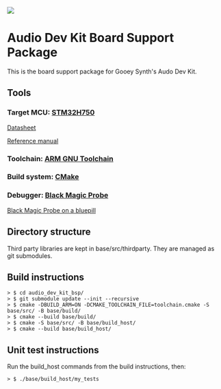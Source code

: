 ![](https://avatars.githubusercontent.com/u/115755700?s=400&u=c9bb15abdc6dfc7dbe06a5b1952d9360dfd12abe&v=4])

# Audio Dev Kit Board Support Package #

This is the board support package for Gooey Synth's Audo Dev Kit.

## Tools ##

### Target MCU: [STM32H750](https://www.st.com/en/microcontrollers-microprocessors/stm32h750-value-line.html)  ###

[Datasheet](https://www.st.com/resource/en/datasheet/stm32h750ib.pdf)


[Reference manual](https://www.st.com/resource/en/reference_manual/rm0433-stm32h742-stm32h743753-and-stm32h750-value-line-advanced-armbased-32bit-mcus-stmicroelectronics.pdf)


### Toolchain: [ARM GNU Toolchain](https://developer.arm.com/downloads/-/gnu-rm)

### Build system: [CMake](https://cmake.org) ###

### Debugger: [Black Magic Probe](https://1bitsquared.com/products/black-magic-probe) ###

[Black Magic Probe on a bluepill](https://github.com/koendv/blackmagic-bluepill)

## Directory structure ##
Third party libraries are kept in base/src/thirdparty. They are managed as git submodules.


## Build instructions ##

```
> $ cd audio_dev_kit_bsp/
> $ git submodule update --init --recursive
> $ cmake -DBUILD_ARM=ON -DCMAKE_TOOLCHAIN_FILE=toolchain.cmake -S base/src/ -B base/build/
> $ cmake --build base/build/
> $ cmake -S base/src/ -B base/build_host/
> $ cmake --build base/build_host/
```

## Unit test instructions ##
Run the build_host commands from the build instructions, then: 

```
> $ ./base/build_host/my_tests
```
